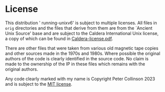# License

This distribution ' running-unixv6' is subject to multiple licenses. All files in ```orig``` directories and the files that derive from them are from the `Ancient Unix Source' base and are subject to the Caldera International Unix license, a copy of which can be found in [Caldera-license.pdf](Caldera-license.pdf).

There are other files that were taken from various old magnetic tape copies and other sources made in the 1970s and 1980s. Where possible the original authors of the code is clearly identified in the source code. No claim is made to the ownership of the IP in these files which remains with the original authors.

Any code clearly marked with my name is Copyright Peter Collinson 2023 and is subject to the [MIT license](MIT-license.txt).
